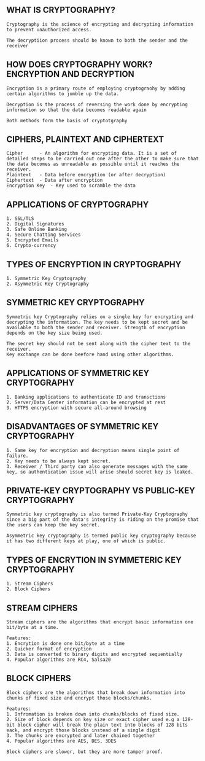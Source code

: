WHAT IS CRYPTOGRAPHY?
------------------------------------------
```
Cryptography is the science of encrypting and decrypting information to prevent unauthorized access.

The decryptiion process should be known to both the sender and the receiver
```

HOW DOES CRYPTOGRAPHY WORK?
ENCRYPTION AND DECRYPTION
------------------------------------------
```
Encryption is a primary route of employing cryptograohy by adding certain algorithms to jumble up the data.

Decryption is the process of reversing the work done by encrypting information so that the data becomes readable again

Both methods form the basis of cryptotgraphy
```

CIPHERS, PLAINTEXT AND CIPHERTEXT
------------------------------------------
```
Cipher      - An algorithm for encrypting data. It is a set of detailed steps to be carried out one after the other to make sure that the data becomes as unreadable as possible until it reaches the receiver.
Plaintext   - Data before encryption (or after decryption)
Ciphertext  - Data after encryption
Encryption Key  - Key used to scramble the data

```

APPLICATIONS OF CRYPTOGRAPHY
------------------------------------------
```
1. SSL/TLS
2. Digital Signatures
3. Safe Online Banking
4. Secure Chatting Services
5. Encrypted Emails
6. Crypto-currency
```

TYPES OF ENCRYPTION IN CRYPTOGRAPHY
------------------------------------------
```
1. Symmetric Key Cryptography
2. Asymmetric Key Cryptography
```

SYMMETRIC KEY CRYPTOGRAPHY
------------------------------------------
```
Symmetric key Cryptography relies on a single key for encrypting and decrypting the information. The key needs to be kept secret and be available to both the sender and receiver. Strength of encryption depends on the key size being used.

The secret key should not be sent along with the cipher text to the receiver.
Key exchange can be done beefore hand using other algorithms.
```

APPLICATIONS OF SYMMETRIC KEY CRYPTOGRAPHY
------------------------------------------
```
1. Banking applications to authenticate ID and transctions
2. Server/Data Center information can be encrypted at rest
3. HTTPS encryption with secure all-around browsing
```

DISADVANTAGES OF SYMMETRIC KEY CRYPTOGRAPHY
------------------------------------------
```
1. Same key for encryption and decryption means single point of failure.
2. Key needs to be always kept secret.
3. Receiver / Third party can also generate messages with the same key, so authentication issue will arise should secret key is leaked.

```

PRIVATE-KEY CRYPTOGRAPHY VS PUBLIC-KEY CRYPTOGRAPHY
------------------------------------------
```
Symmetric key cryptography is also termed Private-Key Cryptography since a big part of the data's integrity is riding on the promise that the users can keep the key secret.

Asymmetric key cryptography is termed public key cryptography because it has two different keys at play, one of which is public.
```

TYPES OF ENCRYTION IN SYMMETERIC KEY CRYPTOGRAPHY
------------------------------------------
```
1. Stream Ciphers
2. Block Ciphers
```

STREAM CIPHERS
------------------------------------------
```
Stream ciphers are the algorithms that encrypt basic information one bit/byte at a time.

Features:
1. Encrytion is done one bit/byte at a time
2. Quicker format of encryption
3. Data is converted to binary digits and encrypted sequentially
4. Popular algorithms are RC4, Salsa20
```


BLOCK CIPHERS
------------------------------------------
```
Block ciphers are the algorithms that break down information into chunks of fixed size and encrypt those blocks/chunks.

Features:
1. Infromation is broken down into chunks/blocks of fixed size.
2. Size of block depends on key size or exact cipher used e.g a 128-bit block cipher will break the plain text into blocks of 128 bits eack, and encrypt those blocks instead of a single digit
3. The chunks are encrypted and later chained together
4. Popular algorithms are AES, DES, 3DES

Block ciphers are slower, but they are more tamper proof.
```